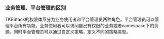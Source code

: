 ### 业务管理、平台管理的区别

TKEStack的权限体系分为业务使用者和平台管理员两种角色，平台管理员可以管理平台所有功能，业务使用者可以访问自己有权限的业务或者namespace下的资源。同时平台管理员可以通过自定义策略，定义不同的策略类型。